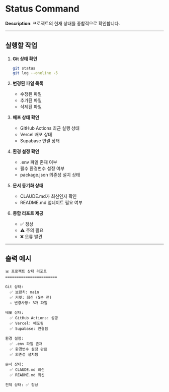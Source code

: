 # Status Command

**Description**: 프로젝트의 현재 상태를 종합적으로 확인합니다.

---

## 실행할 작업

1. **Git 상태 확인**
   ```bash
   git status
   git log --oneline -5
   ```

2. **변경된 파일 목록**
   - 수정된 파일
   - 추가된 파일
   - 삭제된 파일

3. **배포 상태 확인**
   - GitHub Actions 최근 실행 상태
   - Vercel 배포 상태
   - Supabase 연결 상태

4. **환경 설정 확인**
   - .env 파일 존재 여부
   - 필수 환경변수 설정 여부
   - package.json 의존성 설치 상태

5. **문서 동기화 상태**
   - CLAUDE.md가 최신인지 확인
   - README.md 업데이트 필요 여부

6. **종합 리포트 제공**
   - ✅ 정상
   - ⚠️ 주의 필요
   - ❌ 오류 발견

---

## 출력 예시

```
📊 프로젝트 상태 리포트
=======================

Git 상태:
  ✅ 브랜치: main
  ✅ 커밋: 최신 (5분 전)
  ⚠️ 변경사항: 3개 파일

배포 상태:
  ✅ GitHub Actions: 성공
  ✅ Vercel: 배포됨
  ✅ Supabase: 연결됨

환경 설정:
  ✅ .env 파일 존재
  ✅ 환경변수 설정 완료
  ✅ 의존성 설치됨

문서 상태:
  ✅ CLAUDE.md 최신
  ✅ README.md 최신

전체 상태: ✅ 정상
```
